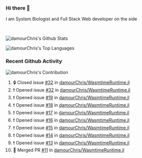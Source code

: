### Hi there 👋
I am System Biologist and Full Stack Web developer on the side



<br/>
  


<!-- GitHub Readme Github Stats - https://github.com/anuraghazra/github-readme-stats -->
![damourChris's Github Stats ](https://github-readme-stats.vercel.app/api?username=damourChris&show_icons=true&theme=transparent)

![damourChris's Top Languages](https://github-readme-stats.vercel.app/api/top-langs/?username=damourChris&layout=pie&theme=transparent)
<br/>


<h3> Recent Github Activity </h3>

<!-- Github Contribution Stats  - https://github.com/ashutosh00710/github-readme-activity-graph -->
![damourChris's Contribution](https://github-readme-activity-graph.vercel.app/graph/?username=damourChris&bg_color=1F222E&color=F8D866&line=F85D7F&point=FFFFFF&hide_border=true)
<!-- https://github.com/jamesgeorge007/github-activity-readme -->

<!--START_SECTION:activity-->
1. 🔒 Closed issue [#32](https://github.com/damourChris/WasmtimeRuntime.jl/issues/32) in [damourChris/WasmtimeRuntime.jl](https://github.com/damourChris/WasmtimeRuntime.jl)
2. ❗ Opened issue [#32](https://github.com/damourChris/WasmtimeRuntime.jl/issues/32) in [damourChris/WasmtimeRuntime.jl](https://github.com/damourChris/WasmtimeRuntime.jl)
3. ❗ Opened issue [#19](https://github.com/damourChris/WasmtimeRuntime.jl/issues/19) in [damourChris/WasmtimeRuntime.jl](https://github.com/damourChris/WasmtimeRuntime.jl)
4. ❗ Opened issue [#18](https://github.com/damourChris/WasmtimeRuntime.jl/issues/18) in [damourChris/WasmtimeRuntime.jl](https://github.com/damourChris/WasmtimeRuntime.jl)
5. ❗ Opened issue [#17](https://github.com/damourChris/WasmtimeRuntime.jl/issues/17) in [damourChris/WasmtimeRuntime.jl](https://github.com/damourChris/WasmtimeRuntime.jl)
6. ❗ Opened issue [#16](https://github.com/damourChris/WasmtimeRuntime.jl/issues/16) in [damourChris/WasmtimeRuntime.jl](https://github.com/damourChris/WasmtimeRuntime.jl)
7. ❗ Opened issue [#15](https://github.com/damourChris/WasmtimeRuntime.jl/issues/15) in [damourChris/WasmtimeRuntime.jl](https://github.com/damourChris/WasmtimeRuntime.jl)
8. ❗ Opened issue [#14](https://github.com/damourChris/WasmtimeRuntime.jl/issues/14) in [damourChris/WasmtimeRuntime.jl](https://github.com/damourChris/WasmtimeRuntime.jl)
9. ❗ Opened issue [#13](https://github.com/damourChris/WasmtimeRuntime.jl/issues/13) in [damourChris/WasmtimeRuntime.jl](https://github.com/damourChris/WasmtimeRuntime.jl)
10. 🎉 Merged PR [#11](https://github.com/damourChris/WasmtimeRuntime.jl/pull/11) in [damourChris/WasmtimeRuntime.jl](https://github.com/damourChris/WasmtimeRuntime.jl)
<!--END_SECTION:activity-->


